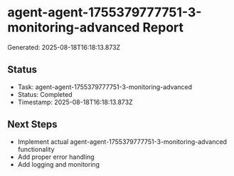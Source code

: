 # agent-agent-1755379777751-3-monitoring-advanced Report

Generated: 2025-08-18T16:18:13.873Z

## Status
- Task: agent-agent-1755379777751-3-monitoring-advanced
- Status: Completed
- Timestamp: 2025-08-18T16:18:13.873Z

## Next Steps
- Implement actual agent-agent-1755379777751-3-monitoring-advanced functionality
- Add proper error handling
- Add logging and monitoring
